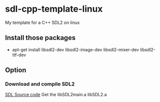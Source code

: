 # sdl-cpp-template-linux
My template for a C++ SDL2 on linux

## Install those packages
* apt-get install libsdl2-dev libsdl2-image-dev libsdl2-mixer-dev libsdl2-ttf-dev

## Option
### Download and compile SDL2
[SDL Source code](https://www.libsdl.org/release/SDL2-2.0.5.tar.gz)
Get the libSDL2main.a libSDL2.a
